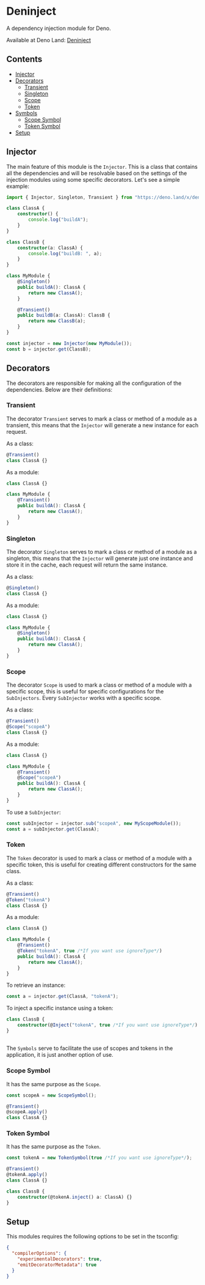 # Deninject

A dependency injection module for Deno.

Available at Deno Land: [Deninject](https://deno.land/x/deninject) 

## Contents
- [Injector](#injector)
- [Decorators](#decorators)
  - [Transient](#transient)
  - [Singleton](#singleton)
  - [Scope](#scope)
  - [Token](#token)
- [Symbols](#symbols)
  - [Scope Symbol](#scope-symbol)
  - [Token Symbol](#token-symbol)  
- [Setup](#setup)

## Injector

The main feature of this module is the `Injector`. This is a class that contains all the dependencies and will be resolvable based on the settings of the injection modules using some specific decorators. Let's see a simple example:

```ts
import { Injector, Singleton, Transient } from "https://deno.land/x/deninject/mod.ts"; 

class ClassA {
    constructor() {
        console.log("buildA");
    }
}

class ClassB {
    constructor(a: ClassA) {
        console.log("buildB: ", a);
    }
}

class MyModule {
    @Singleton()
    public buildA(): ClassA {
        return new ClassA();
    }

    @Transient()
    public buildB(a: ClassA): ClassB {
        return new ClassB(a);
    }
}

const injector = new Injector(new MyModule());
const b = injector.get(ClassB);
```

## Decorators

The decorators are responsible for making all the configuration of the dependencies. Below are their definitions:

### Transient

The decorator `Transient` serves to mark a class or method of a module as a transient, this means that the `Injector` will generate a new instance for each request.

As a class:
```ts
@Transient()
class ClassA {}
```

As a module:
```ts
class ClassA {}

class MyModule {
    @Transient()
    public buildA(): ClassA {
        return new ClassA();
    }
}
```

### Singleton

The decorator `Singleton` serves to mark a class or method of a module as a singleton, this means that the `Injector` will generate just one instance and store it in the cache, each request will return the same instance.

As a class:
```ts
@Singleton()
class ClassA {}
```

As a module:
```ts
class ClassA {}

class MyModule {
    @Singleton()
    public buildA(): ClassA {
        return new ClassA();
    }
}
```

### Scope

The decorator `Scope` is used to mark a class or method of a module with a specific scope, this is useful for specific configurations for the `SubInjectors`. Every `SubInjector` works with a specific scope.

As a class:
```ts
@Transient()
@Scope("scopeA")
class ClassA {}
```

As a module:
```ts
class ClassA {}

class MyModule {
    @Transient()
    @Scope("scopeA")
    public buildA(): ClassA {
        return new ClassA();
    }
}
```

To use a `SubInjector`:
```ts
const subInjector = injector.sub("scopeA", new MyScopeModule());
const a = subInjector.get(ClassA);
```

### Token

The `Token` decorator is used to mark a class or method of a module with a specific token, this is useful for creating different constructors for the same class.

As a class:
```ts
@Transient()
@Token("tokenA")
class ClassA {}
```

As a module:
```ts
class ClassA {}

class MyModule {
    @Transient()
    @Token("tokenA", true /*If you want use ignoreType*/)
    public buildA(): ClassA {
        return new ClassA();
    }
}
```

To retrieve an instance:
```ts
const a = injector.get(ClassA, "tokenA");
```

To inject a specific instance using a token:
```ts
class ClassB {
    constructor(@Inject("tokenA", true /*If you want use ignoreType*/) a: ClassA) {}
}
```

## 

The `Symbols` serve to facilitate the use of scopes and tokens in the application, it is just another option of use.

### Scope Symbol

It has the same purpose as the `Scope`.

```ts
const scopeA = new ScopeSymbol();

@Transient()
@scopeA.apply()
class ClassA {}
```

### Token Symbol

It has the same purpose as the `Token`.

```ts
const tokenA = new TokenSymbol(true /*If you want use ignoreType*/);

@Transient()
@tokenA.apply()
class ClassA {}

class ClassB {
    constructor(@tokenA.inject() a: ClassA) {}
}
```

## Setup

This modules requires the following options to be set in the tsconfig:

```json
{
  "compilerOptions": {
    "experimentalDecorators": true,
    "emitDecoratorMetadata": true
  }
}
```
